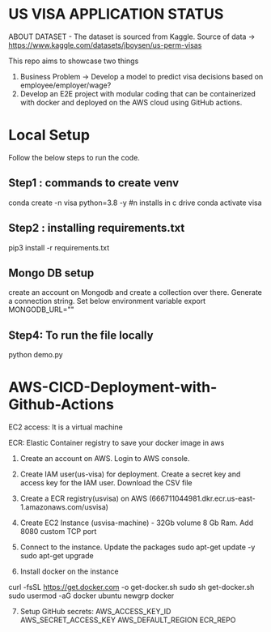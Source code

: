 # US VISA APPLICATION STATUS

ABOUT DATASET -
The dataset is sourced from Kaggle.
Source of data -> https://www.kaggle.com/datasets/jboysen/us-perm-visas

This repo aims to showcase two things
1. Business Problem -> Develop a model to predict visa decisions based on employee/employer/wage?
2. Develop an E2E project with modular coding that can be containerized with docker and deployed on the AWS cloud using GitHub actions.



# Local Setup

Follow the below steps to run the code.


## Step1 : commands to create venv
conda create -n visa python=3.8 -y #n installs in c drive
conda activate visa

## Step2 : installing requirements.txt
pip3 install -r requirements.txt

## Mongo DB setup
create an account on Mongodb and create a collection over there. Generate a connection string. Set below environment variable
export MONGODB_URL="<mongodb url>"

## Step4: To run the file locally
python demo.py




# AWS-CICD-Deployment-with-Github-Actions

EC2 access: It is a virtual machine

ECR: Elastic Container registry to save your docker image in aws

1. Create an account on AWS. Login to AWS console.

2. Create IAM user(us-visa) for deployment. Create a secret key and access key for the IAM user. Download the CSV file

3. Create a ECR registry(usvisa) on AWS (666711044981.dkr.ecr.us-east-1.amazonaws.com/usvisa)

4. Create EC2 Instance (usvisa-machine) - 32Gb volume 8 Gb Ram. Add 8080 custom TCP port

5. Connect to the instance. Update the packages
sudo apt-get update -y
sudo apt-get upgrade

6. Install docker on the instance

curl -fsSL https://get.docker.com -o get-docker.sh
sudo sh get-docker.sh
sudo usermod -aG docker ubuntu
newgrp docker


7. Setup GitHub secrets:
AWS_ACCESS_KEY_ID
AWS_SECRET_ACCESS_KEY
AWS_DEFAULT_REGION
ECR_REPO




